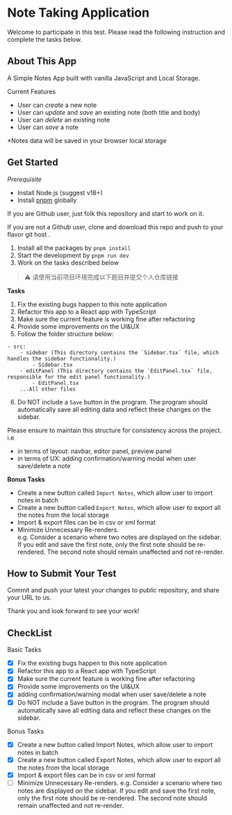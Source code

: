 # Note Taking Application

Welcome to participate in this test. Please read the following instruction and complete the tasks below.

## About This App
A Simple Notes App built with vanilla JavaScript and Local Storage.

Current Features
 
- User can _create_ a new note 
- User can _update_ and _save_ an existing note (both title and body) 
- User can _delete_ an existing note 
- User can _save_ a note 

*Notes data will be saved in your browser local storage

## Get Started

*Prerequisite*

- Install Node.js (suggest v18+)
- Install [pnpm](https://pnpm.io/installation) globally 

If you are Github user, just folk this repository and start to work on it.

If you are not a Github user, clone and download this repo and push to your flavor git host .

1. Install all the packages by `pnpm install`
3. Start the development by `pnpm run dev`
4. Work on the tasks described below

> :warning: 请使用当前项目环境完成以下题目并提交个人仓库链接

**Tasks**

1. Fix the existing bugs happen to this note application
2. Refactor this app to a React app with TypeScript
3. Make sure the current feature is working fine after refactoring
4. Provide some improvements on the UI&UX
5. Follow the folder structure below:

```
- src:
    - sidebar (This directory contains the `Sidebar.tsx` file, which handles the sidebar functionality.)
        - Sidebar.tsx
    - editPanel (This directory contains the `EditPanel.tsx` file, responsible for the edit panel functionality.)
        - EditPanel.tsx
    ...All other files
```
6. Do NOT include a `Save` button in the program. The program should automatically save all editing data and reflect these changes on the sidebar.

Please ensure to maintain this structure for consistency across the project.
i.e
- in terms of layout: navbar, editor panel, preview panel
- in terms of UX: adding confirmation/warning modal when user save/delete a note


**Bonus Tasks**
 
- Create a new button called `Import Notes`, which allow user to import notes in batch
- Create a new button called `Export Notes`, which allow user to export all the notes from the local storage
- Import & export files can be in csv or xml format
- Minimize Unnecessary Re-renders.  
e.g.
Consider a scenario where two notes are displayed on the sidebar. If you edit and save the first note, only the first note should be re-rendered. The second note should remain unaffected and not re-render.

## How to Submit Your Test
Commit and push your latest your changes to public repository, and share your URL to us.

Thank you and look forward to see your work!

## CheckList
Basic Tasks
- [x] Fix the existing bugs happen to this note application
- [x] Refactor this app to a React app with TypeScript
- [x] Make sure the current feature is working fine after refactoring
- [x] Provide some improvements on the UI&UX
- [x] adding confirmation/warning modal when user save/delete a note
- [x] Do NOT include a Save button in the program. The program should automatically save all editing data and reflect these changes on the sidebar.

Bonus Tasks
- [x] Create a new button called Import Notes, which allow user to import notes in batch
- [x] Create a new button called Export Notes, which allow user to export all the notes from the local storage
- [x] Import & export files can be in csv or xml format
- [ ] Minimize Unnecessary Re-renders.
e.g. Consider a scenario where two notes are displayed on the sidebar. If you edit and save the first note, only the first note should be re-rendered. The second note should remain unaffected and not re-render.
